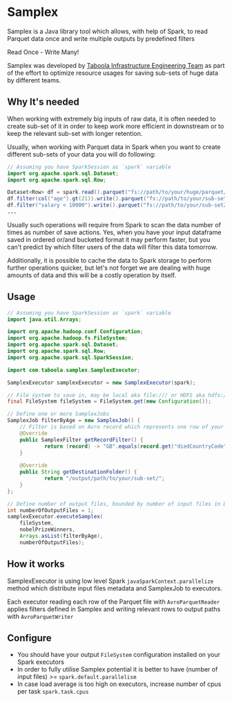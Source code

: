 Samplex
=====
Samplex is a Java library tool which allows, with help of Spark, 
to read Parquet data once and write multiple outputs by predefined filters

Read Once - Write Many!

Samplex was developed by [Taboola Infrastructure Engineering Team](https://discover.taboola.com/taboola-infrastructure-engineering/) as part of the effort 
to optimize resource usages for saving sub-sets of huge data by different teams.

## Why It's needed   
When working with extremely big inputs of raw data, it is often needed to create
sub-set of it in order to keep work more efficient in downstream or to keep the relevant sub-set with longer retention.

Usually, when working with Parquet data in Spark 
when you want to create different sub-sets of your data you will do following:

```java
// Assuming you have SparkSession as `spark` variable
import org.apache.spark.sql.Dataset;
import org.apache.spark.sql.Row;

Dataset<Row> df = spark.read().parquet("fs://path/to/your/huge/parquet/data");
df.filter(col("age").gt(21)).write().parquet("fs://path/to/your/sub-set1");
df.filter("salary < 10000").write().parquet("fs://path/to/your/sub-set2");
...
```
Usually such operations will require from Spark to scan the data number of times as number of save actions.
Yes, when you have your input dataframe saved in ordered or/and bucketed format it may perform faster,
but you can't predict by which filter users of the data will filter this data tomorrow.  

Additionally, it is possible to cache the data to Spark storage to perform further operations quicker,
but let's not forget we are dealing with huge amounts of data and this will be a costly operation by itself.

## Usage

```java
// Assuming you have SparkSession as `spark` variable
import java.util.Arrays;

import org.apache.hadoop.conf.Configuration;
import org.apache.hadoop.fs.FileSystem;
import org.apache.spark.sql.Dataset;
import org.apache.spark.sql.Row;
import org.apache.spark.sql.SparkSession;

import com.taboola.samplex.SamplexExecutor;

SamplexExecutor samplexExecutor = new SamplexExecutor(spark);

// File system to save in, may be local aka file:/// or HDFS aka hdfs://your_name_node
final FileSystem fileSystem = FileSystem.get(new Configuration());

// Define one or more SamplexJobs
SamplexJob filterByAge = new SamplexJob() {
    // Filter is based on Avro record which represents one row of your data
    @Override
    public SamplexFilter getRecordFilter() {
            return (record) -> "GB".equals(record.get("diedCountryCode"));
    }
    
    @Override
    public String getDestinationFolder() {
            return "/output/path/to/your/sub-set/";
    }
};

// Define number of output files, bounded by number of input files in DF from the bottom
int numberOfOutputFiles = 1;
samplexExecutor.executeSamplex(
    fileSystem,
    nobelPrizeWinners,
    Arrays.asList(filterByAge),
    numberOfOutputFiles);
```
## How it works

SamplexExecutor is using low level Spark `javaSparkContext.parallelize` method which distribute
input files metadata and SamplexJob to executors.

Each executor reading each row of the Parquet file with `AvroParquetReader` applies
filters defined in Samplex and writing relevant rows to output paths with `AvroParquetWriter`

## Configure

- You should have your output `FileSystem` configuration installed on your Spark executors 
- In order to fully utilise Samplex potential 
  it is better to have (number of input files) >= `spark.default.parallelism`
- In case load average is too high on executors, increase number of cpus per task `spark.task.cpus` 

